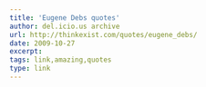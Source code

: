 ```yaml
---
title: 'Eugene Debs quotes'
author: del.icio.us archive
url: http://thinkexist.com/quotes/eugene_debs/
date: 2009-10-27
excerpt: 
tags: link,amazing,quotes
type: link
---
```


